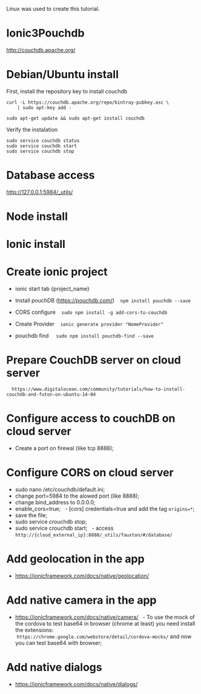 Linux was used to create this tutorial.

# Ionic3Pouchdb

http://couchdb.apache.org/

# Debian/Ubuntu install
   First, install the repository key to install couchdb

    curl -L https://couchdb.apache.org/repo/bintray-pubkey.asc \
        | sudo apt-key add -
        
    sudo apt-get update && sudo apt-get install couchdb


  Verify the instalation

    sudo service couchdb status
    sudo service couchdb start
    sudo service couchdb stop

# Database access
 http://127.0.0.1:5984/_utils/

# Node install

# Ionic install

# Create ionic project
- ionic start tab {project_name}

- Install pouchDB (https://pouchdb.com/)
    `npm install pouchdb --save`

- CORS configure
    `sudo npm install -g add-cors-to-couchdb`

- Create Provider
    `ionic generate provider "NomeProvider"`

- pouchdb find
     `sudo npm install pouchdb-find --save`
     
 # Prepare CouchDB server on cloud server
      https://www.digitalocean.com/community/tutorials/how-to-install-couchdb-and-futon-on-ubuntu-14-04
 
 # Configure access to couchDB on cloud server
   -  Create a port on firewal (like tcp 8888);
   
 # Configure CORS on cloud server
   - sudo nano /etc/couchdb/default.ini;
   - change port=5984 to the alowed port (like 8888);
   - change bind_address to 0.0.0.0;
   - enable_cors=true;
   - [cors] credentials=true and add the tag `origins=*`;
   - save the file;
   - sudo service crouchdb stop;
   - sudo service crouchdb start;
   - access `http://{cloud_external_ip}:8888/_utils/fauxton/#/database/`
 
 # Add geolocation in the app
   - https://ionicframework.com/docs/native/geolocation/
  
 # Add native camera in the app
   - https://ionicframework.com/docs/native/camera/
   - To use the mock of the cordova to test base64 in browser (chrome at least) you need install the extensions:        `https://chrome.google.com/webstore/detail/cordova-mocks/` and now you can test base64 with browser;
 
 # Add native dialogs
   - https://ionicframework.com/docs/native/dialogs/
   
      
